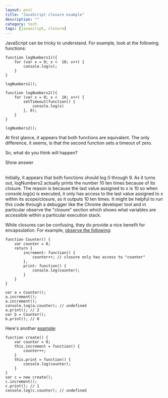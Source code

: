 ```yaml
---
layout: post
title: "JavaScript closure example"
description: ""
category: tech
tags: [javascript, closure]
---
```



JavaScript can be tricky to understand. For example,
look at the following functions:

<pre class="prettyprint">
<code class="javascript">function logNumbers1(){
    for (var x = 0; x &lt;  10; x++) {
        console.log(x);
    }
}

logNumbers1();</code></pre>

<pre class="prettyprint">
<code class="javascript">function logNumbers2(){
    for (var x = 0; x &lt;  10; x++) {
        setTimeout(function() {
            console.log(x)
        }, 0);
    }
}

logNumbers2();</code></pre>

At first glance, it appears that both functions are equivalent. The only
difference, it seems, is that the second function sets a timeout of zero. 

So, what do you think will happen? 

<div id="showAnswer" class="btn btn-large">
     Show answer  <i class="icon-chevron-down"> </i>
</div>

<div>
    <br/>
</div>

<div id="hidden">

<p>Initially, it appears that both functions should log 0 through 9.
As it turns out, logNumbers2 actually prints the number 10 ten times because of its closure. 
The reason is because the last value assigned to x is 10 so when console.log(x)
is executed, it only has access to the last value assigned to x within its scope/closure,
so it outputs 10 ten times.
It might be helpful to run this code through a debugger like the Chrome developer
tool and in particular observe the "closure" section which shows what variables
are accessible within a particular execution stack.</p>

<p>While closures can be confusing, they do provide a nice benefit for encapsulation.
For example, <a href="http://stackoverflow.com/questions/4532407/general-javascript-syntax-question">observe the following</a>:</p>

<pre class="prettyprint">
<code class="javascript">function Counter() {
    var counter = 0;
    return {
        increment: function() {
            counter++; // closure only has access to "counter"
        },
        print: function() {
            console.log(counter);
        }
    }
}

var a = Counter();
a.increment();
a.increment();
console.log(a.counter); // undefined
a.print(); // 2
var b = Counter();
b.print(); // 0
</code></pre>


<p>Here's another <a href="http://stackoverflow.com/questions/947352/javascript-closure-and-data-visibility">example</a>:</p>

<pre class="prettyprint">
<code class="javascript">function create() {
    var counter = 0;
    this.increment = function() {
        counter++;
    }
    this.print = function() {
        console.log(counter);
    }
}
var c = new create();
c.increment();
c.print(); // 1
console.log(c.counter); // undefined
</code></pre>

</div>
